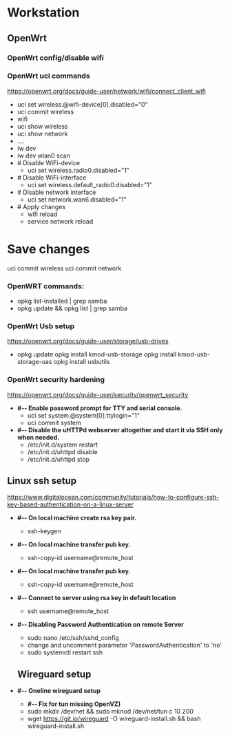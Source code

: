 # Workstation

## OpenWrt
### OpenWrt config/disable wifi

### OpenWrt uci commands
https://openwrt.org/docs/guide-user/network/wifi/connect_client_wifi
- uci set wireless.@wifi-device[0].disabled="0"
- uci commit wireless
- wifi
- uci show wireless
- uci show network
- ....
- iw dev
- iw dev wlan0 scan
- &#35; Disable WiFi-device
  - uci set wireless.radio0.disabled="1"
- &#35; Disable WiFi-interface
  - uci set wireless.default_radio0.disabled="1"
- &#35; Disable network interface
  - uci set network.wan6.disabled="1"
- &#35; Apply changes
  - wifi reload
  - service network reload

# Save changes
uci commit wireless
uci commit network

### OpenWRT commands:
- opkg list-installed | grep samba
- opkg update && opkg list | grep samba


### OpenWrt Usb setup
https://openwrt.org/docs/guide-user/storage/usb-drives
- opkg update
opkg install kmod-usb-storage
opkg install kmod-usb-storage-uas
opkg install usbutils


### OpenWrt security hardening
https://openwrt.org/docs/guide-user/security/openwrt_security
- **&#35;-- Enable password prompt for TTY and serial console.**
  - uci set system.@system[0].ttylogin="1"
  - uci commit system
- **&#35;-- Disable the uHTTPd webserver altogether and start it via SSH only when needed.** 
  - /etc/init.d/system restart
  - /etc/init.d/uhttpd disable
  - /etc/init.d/uhttpd stop
 
## Linux ssh setup
https://www.digitalocean.com/community/tutorials/how-to-configure-ssh-key-based-authentication-on-a-linux-server

- **&#35;-- On local machine create rsa key pair.**
  - ssh-keygen
- **&#35;-- On local machine transfer pub key.**
  - ssh-copy-id username@remote_host
- **&#35;-- On local machine transfer pub key.**
  - ssh-copy-id username@remote_host
- **&#35;-- Connect to server using rsa key in default location**
  - ssh username@remote_host
- **&#35;-- Disabling Password Authentication on remote Server**
  - sudo nano /etc/ssh/sshd_config
  - change and uncomment parameter 'PasswordAuthentication' to 'no'
  - sudo systemctl restart ssh
  
  
  ## Wireguard setup
- **&#35;-- Oneline wireguard setup**
    - **&#35;-- Fix for tun missing OpenVZ)**
    - sudo mkdir /dev/net && sudo mknod /dev/net/tun c 10 200
  - wget https://git.io/wireguard -O wireguard-install.sh && bash wireguard-install.sh
  
  
